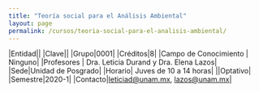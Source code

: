 ```yaml
---
title: "Teoría social para el Análisis Ambiental"
layout: page
permalink: /cursos/teoria-social-para-el-analisis-ambiental/
---
```


|Entidad||
|Clave||
|Grupo|0001|
|Créditos|8|
|Campo de Conocimiento | Ninguno|
|Profesores | Dra. Leticia Durand y Dra. Elena Lazos|
|Sede|Unidad de Posgrado|
|Horario| Juves de 10 a 14 horas|
||Optativo|
|Semestre|2020-1|
|Contacto|<leticiad@unam.mx>, <lazos@unam.mx>|
